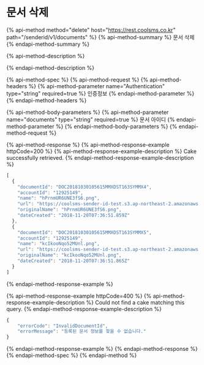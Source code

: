 # 문서 삭제

{% api-method method="delete" host="https://rest.coolsms.co.kr" path="/senderid/v1/documents" %}
{% api-method-summary %}
문서 삭제
{% endapi-method-summary %}

{% api-method-description %}

{% endapi-method-description %}

{% api-method-spec %}
{% api-method-request %}
{% api-method-headers %}
{% api-method-parameter name="Authentication" type="string" required=true %}
인증정보
{% endapi-method-parameter %}
{% endapi-method-headers %}

{% api-method-body-parameters %}
{% api-method-parameter name="documents" type="string" required=true %}
문서 아이디
{% endapi-method-parameter %}
{% endapi-method-body-parameters %}
{% endapi-method-request %}

{% api-method-response %}
{% api-method-response-example httpCode=200 %}
{% api-method-response-example-description %}
Cake successfully retrieved.
{% endapi-method-response-example-description %}

```javascript
[
  {
    "documentId": "DOC20181030105615MMXDST163SYMMX4",
    "accountId": "12925149",
    "name": "hPrnmUR6UNE3fS6.png",
    "url": "https://coolsms-sender-id-test.s3.ap-northeast-2.amazonaws.com/temp/hPrnmUR6UNE3fS6.png",
    "originalName": "hPrnmUR6UNE3fS6.png",
    "dateCreated": "2018-11-20T07:36:51.859Z"
  },
  {
    "documentId": "DOC20181030105615MMXDST163SYMMX5",
    "accountId": "12925149",
    "name": "kcIkooNqo52MUnl.png",
    "url": "https://coolsms-sender-id-test.s3.ap-northeast-2.amazonaws.com/temp/kcIkooNqo52MUnl.png",
    "originalName": "kcIkooNqo52MUnl.png",
    "dateCreated": "2018-11-20T07:36:51.865Z"
  }
]
```
{% endapi-method-response-example %}

{% api-method-response-example httpCode=400 %}
{% api-method-response-example-description %}
Could not find a cake matching this query.
{% endapi-method-response-example-description %}

```javascript
{
    "errorCode": "InvalidDocumentId",
    "errorMessage": "등록된 문서 정보를 찾을 수 없습니다."
}
```
{% endapi-method-response-example %}
{% endapi-method-response %}
{% endapi-method-spec %}
{% endapi-method %}



